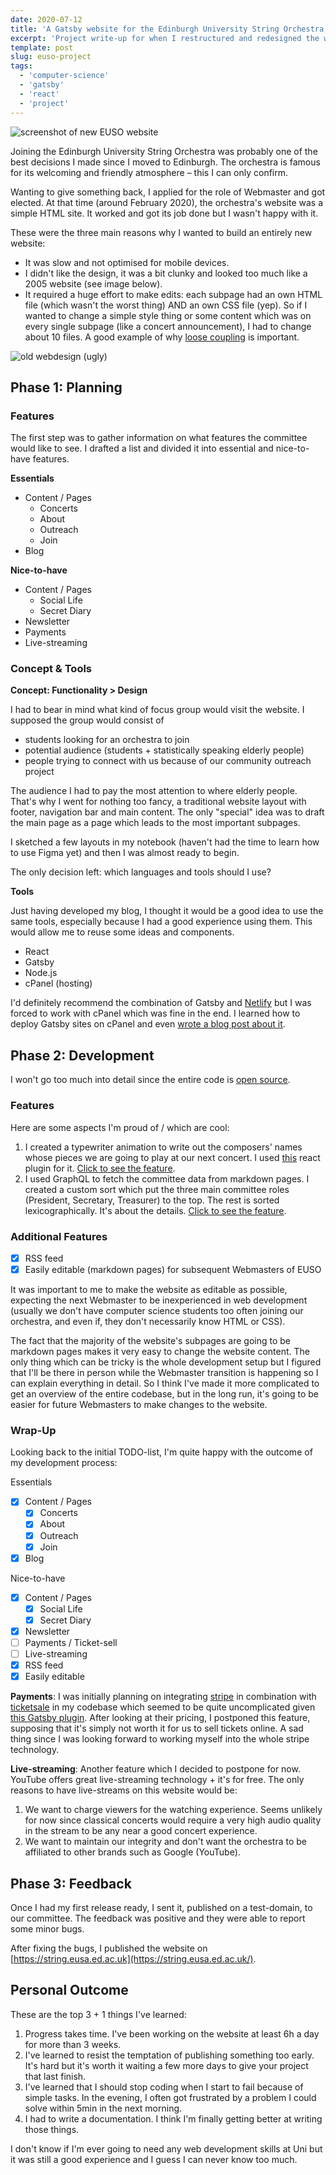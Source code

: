 ```yaml
---
date: 2020-07-12
title: 'A Gatsby website for the Edinburgh University String Orchestra'
excerpt: 'Project write-up for when I restructured and redesigned the website of the Edinburgh University String Orchestra. I used the Gatsby framework and cPanel to host the website.'
template: post
slug: euso-project
tags:
  - 'computer-science'
  - 'gatsby'
  - 'react'
  - 'project'
---
```


![screenshot of new EUSO website](../../images/euso-new.png)

Joining the Edinburgh University String Orchestra was probably one of the best decisions I made since I moved to Edinburgh. The orchestra is famous for its welcoming and friendly atmosphere – this I can only confirm.

Wanting to give something back, I applied for the role of Webmaster and got elected. At that time (around February 2020),
the orchestra's website was a simple HTML site. It worked and got its job done but I wasn't happy with it.

These were the three main reasons why I wanted to build an entirely new website:

- It was slow and not optimised for mobile devices.
- I didn't like the design, it was a bit clunky and looked too much like a 2005 website (see image below).
- It required a huge effort to make edits: each subpage had an own HTML file (which wasn't the worst thing) AND an own CSS file (yep). So if I wanted to change a simple style thing or some content which was on every single subpage (like a concert announcement), I had to change about 10 files. A good example of why [loose coupling](https://en.wikipedia.org/wiki/Loose_coupling) is important.

![old webdesign (ugly)](../../images/euso-old.png)

## Phase 1: Planning

### Features

The first step was to gather information on what features the committee would like to see. I drafted a list and divided it into essential and nice-to-have features.

**Essentials**

- Content / Pages
  - Concerts
  - About
  - Outreach
  - Join
- Blog

**Nice-to-have**

- Content / Pages
  - Social Life
  - Secret Diary
- Newsletter
- Payments
- Live-streaming

### Concept & Tools

**Concept: Functionality > Design**

I had to bear in mind what kind of focus group would visit the website. I supposed the group would consist of

- students looking for an orchestra to join
- potential audience (students + statistically speaking elderly people)
- people trying to connect with us because of our community outreach project

The audience I had to pay the most attention to where elderly people. That's why I went for nothing too fancy, a traditional website layout with footer, navigation bar and main content. The only "special" idea was to draft the main page as a page which leads to the most important subpages.

I sketched a few layouts in my notebook (haven't had the time to learn how to use Figma yet) and then I was almost ready to begin.

The only decision left: which languages and tools should I use?

**Tools**

Just having developed my blog, I thought it would be a good idea to use the same tools, especially because I had a good experience using them. This would allow me to reuse some ideas and components.

- React
- Gatsby
- Node.js
- cPanel (hosting)

I'd definitely recommend the combination of Gatsby and [Netlify]() but I was forced to work with cPanel which was fine in the end. I learned how to deploy Gatsby sites on cPanel and even [wrote a blog post about it](/deploy-gatsby-cpanel/).

## Phase 2: Development

I won't go too much into detail since the entire code is [open source](https://github.com/Edinburgh-University-String-Orchestra/euso-website).

### Features

Here are some aspects I'm proud of / which are cool:

1. I created a typewriter animation to write out the composers' names whose pieces we are going to play at our next concert. I used [this](https://github.com/ianbjorndilling/react-typewriter) react plugin for it. [Click to see the feature](https://string.eusa.ed.ac.uk/).
2. I used GraphQL to fetch the committee data from markdown pages. I created a custom sort which put the three main committee roles (President, Secretary, Treasurer) to the top. The rest is sorted lexicographically. It's about the details. [Click to see the feature](https://string.eusa.ed.ac.uk/committee/).

### Additional Features

- [x] RSS feed
- [x] Easily editable (markdown pages) for subsequent Webmasters of EUSO

It was important to me to make the website as editable as possible, expecting the next Webmaster to be inexperienced in web development (usually we don't have computer science students too often joining our orchestra, and even if, they don't necessarily know HTML or CSS).

The fact that the majority of the website's subpages are going to be markdown pages makes it very easy to change the website content. The only thing which can be tricky is the whole development setup but I figured that I'll be there in person while the Webmaster transition is happening so I can explain everything in detail. So I think I've made it more complicated to get an overview of the entire codebase, but in the long run, it's going to be easier for future Webmasters to make changes to the website.

### Wrap-Up

Looking back to the initial TODO-list, I'm quite happy with the outcome of my development process:

Essentials

- [x] Content / Pages
  - [x] Concerts
  - [x] About
  - [x] Outreach
  - [x] Join
- [x] Blog

Nice-to-have

- [x] Content / Pages
  - [x] Social Life
  - [x] Secret Diary
- [x] Newsletter
- [ ] Payments / Ticket-sell
- [ ] Live-streaming
- [x] RSS feed
- [x] Easily editable

**Payments**: I was initially planning on integrating [stripe]() in combination with [ticketsale]() in my codebase which seemed to be quite uncomplicated given [this Gatsby plugin](). After looking at their pricing, I postponed this feature, supposing that it's simply not worth it for us to sell tickets online. A sad thing since I was looking forward to working myself into the whole stripe technology.

**Live-streaming**: Another feature which I decided to postpone for now. YouTube offers great live-streaming technology + it's for free. The only reasons to have live-streams on this website would be:

1. We want to charge viewers for the watching experience. Seems unlikely for now since classical concerts would require a very high audio quality in the stream to be any near a good concert experience.
2. We want to maintain our integrity and don't want the orchestra to be affiliated to other brands such as Google (YouTube).

## Phase 3: Feedback

Once I had my first release ready, I sent it, published on a test-domain, to our committee. The feedback was positive and they were able to report some minor bugs.

After fixing the bugs, I published the website on [https://string.eusa.ed.ac.uk](https://string.eusa.ed.ac.uk/).

## Personal Outcome

These are the top 3 + 1 things I've learned:

1. Progress takes time. I've been working on the website at least 6h a day for more than 3 weeks.
2. I've learned to resist the temptation of publishing something too early. It's hard but it's worth it waiting a few more days to give your project that last finish.
3. I've learned that I should stop coding when I start to fail because of simple tasks. In the evening, I often got frustrated by a problem I could solve within 5min in the next morning.
4. I had to write a documentation. I think I'm finally getting better at writing those things.

I don't know if I'm ever going to need any web development skills at Uni but it was still a good experience and I guess I can never know too much.
